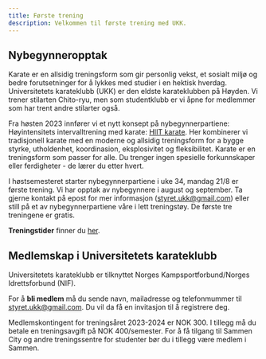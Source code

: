 ```yaml
---
title: Første trening
description: Velkommen til første trening med UKK.
---
```


## Nybegynneropptak 
Karate er en allsidig treningsform som gir personlig vekst, et sosialt miljø og bedre forutsetninger for å lykkes med studier i en hektisk hverdag. Universitetets karateklubb (UKK) er den eldste karateklubben på Høyden. Vi trener stilarten Chito-ryu, men som studentklubb er vi åpne for medlemmer som har trent andre stilarter også.

Fra høsten 2023 innfører vi et nytt konsept på nybegynnerpartiene: Høyintensitets intervalltrening med karate: [HIIT karate](/trening/hiit-karate). Her kombinerer vi tradisjonell karate med en moderne og allsidig treningsform for a bygge styrke, utholdenhet, koordinasion, eksplosivitet og fleksibilitet. Karate er en treningsform som passer for alle. Du trenger ingen spesielle forkunnskaper eller ferdigheter - de lærer du etter hvert.

I høstsemesteret starter nybegynnerpartiene i uke 34, mandag 21/8 er første trening.
Vi har opptak av nybegynnere i august og september. Ta gjerne kontakt på epost for mer informasjon (styret.ukk@gmail.com) eller still på et av nybegynnerpartiene våre i lett treningstøy. De første tre treningene er gratis.

**Treningstider** finner du [her](/trening/treningstider).

## Medlemskap i Universitetets karateklubb

Universitetets karateklubb er tilknyttet Norges Kampsportforbund/Norges Idrettsforbund (NIF). 

For å **bli medlem** må du sende navn, mailadresse og telefonmummer til styret.ukk@gmail.com. Du vil da få en invitasjon til å registrere deg.

Medlemskontingent for treningsåret 2023-2024 er NOK 300. I tillegg må du betale en treningsavgift på NOK 400/semester. For å få tilgang til Sammen City og andre treningssentre for studenter bør du i tillegg være medlem i Sammen.